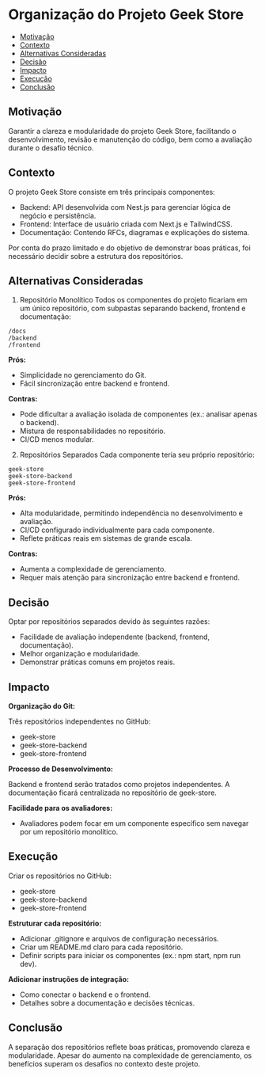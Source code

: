 # Organização do Projeto Geek Store

- [Motivação](#motivação)
- [Contexto](#contexto)
- [Alternativas Consideradas](#alternativas-consideradas)
- [Decisão](#decisão)
- [Impacto](#impacto)
- [Execução](#execução)
- [Conclusão](#conclusão)


## Motivação

Garantir a clareza e modularidade do projeto Geek Store, facilitando o desenvolvimento, revisão e manutenção do código, bem como a avaliação durante o desafio técnico.

## Contexto

O projeto Geek Store consiste em três principais componentes:

- Backend: API desenvolvida com Nest.js para gerenciar lógica de negócio e persistência.
- Frontend: Interface de usuário criada com Next.js e TailwindCSS.
- Documentação: Contendo RFCs, diagramas e explicações do sistema.

Por conta do prazo limitado e do objetivo de demonstrar boas práticas, foi necessário decidir sobre a estrutura dos repositórios.

## Alternativas Consideradas

1. Repositório Monolítico
Todos os componentes do projeto ficariam em um único repositório, com subpastas separando backend, frontend e documentação:

```
/docs
/backend
/frontend
```

**Prós:**

- Simplicidade no gerenciamento do Git.
- Fácil sincronização entre backend e frontend.

**Contras:**

- Pode dificultar a avaliação isolada de componentes (ex.: analisar apenas o backend).
- Mistura de responsabilidades no repositório.
- CI/CD menos modular.

2. Repositórios Separados
Cada componente teria seu próprio repositório:

```
geek-store
geek-store-backend
geek-store-frontend
```

**Prós:**

- Alta modularidade, permitindo independência no desenvolvimento e avaliação.
- CI/CD configurado individualmente para cada componente.
- Reflete práticas reais em sistemas de grande escala.

**Contras:**

- Aumenta a complexidade de gerenciamento.
- Requer mais atenção para sincronização entre backend e frontend.

## Decisão

Optar por repositórios separados devido às seguintes razões:

- Facilidade de avaliação independente (backend, frontend, documentação).
- Melhor organização e modularidade.
- Demonstrar práticas comuns em projetos reais.

## Impacto

**Organização do Git:**

Três repositórios independentes no GitHub:

- geek-store
- geek-store-backend
- geek-store-frontend

**Processo de Desenvolvimento:**

Backend e frontend serão tratados como projetos independentes.
A documentação ficará centralizada no repositório de geek-store.

**Facilidade para os avaliadores:**

- Avaliadores podem focar em um componente específico sem navegar por um repositório monolítico.

## Execução
Criar os repositórios no GitHub:

- geek-store
- geek-store-backend
- geek-store-frontend

**Estruturar cada repositório:**

- Adicionar .gitignore e arquivos de configuração necessários.
- Criar um README.md claro para cada repositório.
- Definir scripts para iniciar os componentes (ex.: npm start, npm run dev).

**Adicionar instruções de integração:**

- Como conectar o backend e o frontend.
- Detalhes sobre a documentação e decisões técnicas.

## Conclusão

A separação dos repositórios reflete boas práticas, promovendo clareza e modularidade. Apesar do aumento na complexidade de gerenciamento, os benefícios superam os desafios no contexto deste projeto.
